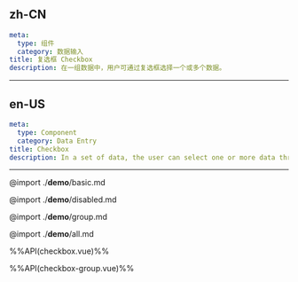 ## zh-CN
```yaml
meta:
  type: 组件
  category: 数据输入
title: 复选框 Checkbox
description: 在一组数据中，用户可通过复选框选择一个或多个数据。
```
---
## en-US
```yaml
meta:
  type: Component
  category: Data Entry
title: Checkbox
description: In a set of data, the user can select one or more data through the check box.
```
---

@import ./__demo__/basic.md

@import ./__demo__/disabled.md

@import ./__demo__/group.md

@import ./__demo__/all.md

%%API(checkbox.vue)%%

%%API(checkbox-group.vue)%%
